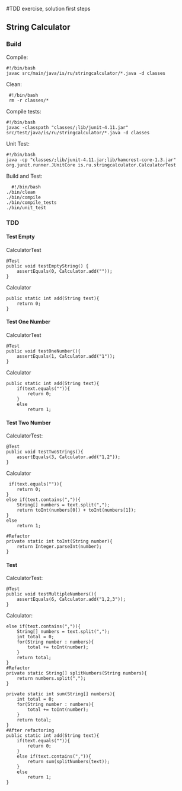 #TDD exercise, solution first steps
## String Calculator

### Build
Compile:

    #!/bin/bash    
    javac src/main/java/is/ru/stringcalculator/*.java -d classes
    
Clean:
     
     #!/bin/bash
     rm -r classes/*

Compile tests:

    #!/bin/bash
    javac -classpath "classes/;lib/junit-4.11.jar" src/test/java/is/ru/stringcalculator/*.java -d classes

Unit Test:

    #!/bin/bash
    java -cp "classes/;lib/junit-4.11.jar;lib/hamcrest-core-1.3.jar" org.junit.runner.JUnitCore is.ru.stringcalculator.CalculatorTest 
    
  
 Build and Test:
      
      #!/bin/bash
    ./bin/clean
    ./bin/compile
    ./bin/compile_tests
    ./bin/unit_test
    
### TDD

#### Test Empty
CalculatorTest

    @Test
    public void testEmptyString() {
    	assertEquals(0, Calculator.add(""));
    }

Calculator    

    public static int add(String test){
        return 0;
    } 
    
#### Test One Number
CalculatorTest

    @Test
    public void testOneNumber(){
    	assertEquals(1, Calculator.add("1"));
    }
    
Calculator

    public static int add(String text){
        if(text.equals("")){
    	    return 0;
        }
        else
        	return 1;
        	
#### Test Two Number

CalculatorTest:
    
    @Test
    public void testTwoStrings(){
    	assertEquals(3, Calculator.add("1,2"));
 	}
 	
 Calculator
 
     if(text.equals("")){
        return 0;
 	}
    else if(text.contains(",")){
    	String[] numbers = text.split(",");
    	return toInt(numbers[0]) + toInt(numbers[1]);
    }
 	else
 		return 1;
 	
    #Refactor
    private static int toInt(String number){
    	return Integer.parseInt(number);
    }
    
#### Test 

CalculatorTest:

    @Test
    public void testMultipleNumbers(){
    	assertEquals(6, Calculator.add("1,2,3"));
    }
    
Calculator:

    else if(text.contains(",")){
        String[] numbers = text.split(",");
        int total = 0;
        for(String number : numbers){
		    total += toInt(number);
		}
		return total;
 	}
 	#Refactor
 	private static String[] splitNumbers(String numbers){
	    return numbers.split(",");
	}
      
    private static int sum(String[] numbers){
 	    int total = 0;
        for(String number : numbers){
		    total += toInt(number);
		}
		return total;
    }
    #After refactoring
    public static int add(String text){
		if(text.equals("")){
			return 0;
		}
		else if(text.contains(",")){
			return sum(splitNumbers(text));
		}
		else
			return 1;
	}